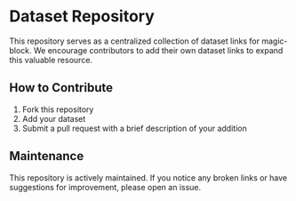 # Dataset Repository

This repository serves as a centralized collection of dataset links for magic-block. We encourage contributors to add their own dataset links to expand this valuable resource.

## How to Contribute

1. Fork this repository
2. Add your dataset
3. Submit a pull request with a brief description of your addition

## Maintenance

This repository is actively maintained. If you notice any broken links or have suggestions for improvement, please open an issue.
